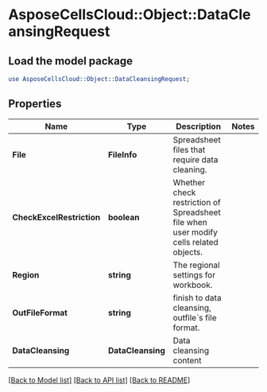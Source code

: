 # AsposeCellsCloud::Object::DataCleansingRequest 

## Load the model package
```perl
use AsposeCellsCloud::Object::DataCleansingRequest;
```

## Properties
Name | Type | Description | Notes
------------ | ------------- | ------------- | -------------
**File** | **FileInfo** | Spreadsheet files that require data cleaning.  |
**CheckExcelRestriction** | **boolean** | Whether check restriction of Spreadsheet file when user modify cells related objects. |
**Region** | **string** | The regional settings for workbook. |
**OutFileFormat** | **string** | finish to data cleansing, outfile`s file format. |
**DataCleansing** | **DataCleansing** | Data cleansing content |  

[[Back to Model list]](../README.md#documentation-for-models) [[Back to API list]](../README.md#documentation-for-api-endpoints) [[Back to README]](../README.md)

